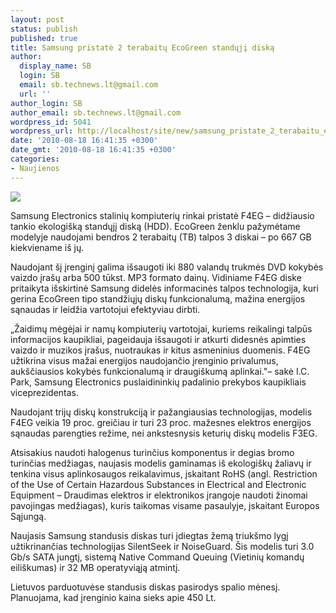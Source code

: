 ```yaml
---
layout: post
status: publish
published: true
title: Samsung pristatė 2 terabaitų EcoGreen standųjį diską
author:
  display_name: SB
  login: SB
  email: sb.technews.lt@gmail.com
  url: ''
author_login: SB
author_email: sb.technews.lt@gmail.com
wordpress_id: 5041
wordpress_url: http://localhost/site/new/samsung_pristate_2_terabaitu_ecogreen_standuji_diska/
date: '2010-08-18 16:41:35 +0300'
date_gmt: '2010-08-18 16:41:35 +0300'
categories:
- Naujienos
---
```

<div class="imgright"><img src="http://www.part.lt/img/9bd8f3e2a8b1ee29c408237867d4ce82518.jpg"  /></div>
<p>Samsung Electronics stalinių kompiuterių rinkai pristatė F4EG – didžiausio tankio ekologišką standųjį diską (HDD). EcoGreen ženklu pažymėtame modelyje naudojami bendros 2 terabaitų (TB) talpos 3 diskai – po 667 GB kiekviename iš jų. </p>
<p>Naudojant šį įrenginį galima išsaugoti iki 880 valandų trukmės DVD kokybės vaizdo įrašų arba 500 tūkst. MP3 formato dainų. Vidiniame F4EG diske pritaikyta išskirtinė Samsung didelės informacinės talpos technologija, kuri gerina EcoGreen tipo standžiųjų diskų funkcionalumą, mažina energijos sąnaudas ir leidžia vartotojui efektyviau dirbti.  </p>
<p>„Žaidimų mėgėjai ir namų kompiuterių vartotojai, kuriems reikalingi talpūs informacijos kaupikliai, pageidauja išsaugoti ir atkurti didesnės apimties vaizdo ir muzikos įrašus, nuotraukas ir kitus asmeninius duomenis. F4EG užtikrina visus mažai energijos naudojančio įrenginio privalumus, aukščiausios kokybės funkcionalumą ir draugiškumą aplinkai."– sakė I.C. Park, Samsung Electronics puslaidininkių padalinio prekybos kaupikliais viceprezidentas. </p>
<p>Naudojant trijų diskų konstrukciją ir pažangiausias technologijas, modelis F4EG veikia 19 proc. greičiau ir turi 23 proc. mažesnes elektros energijos sąnaudas parengties režime, nei ankstesnysis keturių diskų modelis F3EG. </p>
<p>Atsisakius naudoti halogenus turinčius komponentus ir degias bromo turinčias medžiagas, naujasis modelis gaminamas iš ekologiškų žaliavų ir tenkina visus aplinkosaugos reikalavimus, įskaitant RoHS (angl. Restriction of the Use of Certain Hazardous Substances in Electrical and Electronic Equipment – Draudimas elektros ir elektronikos įrangoje naudoti žinomai pavojingas medžiagas), kuris taikomas visame pasaulyje, įskaitant Europos Sąjungą. </p>
<p>Naujasis Samsung standusis diskas turi įdiegtas žemą triukšmo lygį užtikrinančias technologijas SilentSeek ir NoiseGuard. Šis modelis turi 3.0 Gb/s SATA jungtį, sistemą Native Command Queuing (Vietinių komandų eiliškumas) ir 32 MB operatyviąją atmintį.</p>
<p>Lietuvos parduotuvėse standusis diskas pasirodys spalio mėnesį. Planuojama, kad įrenginio kaina sieks apie 450 Lt.<br /></p>
